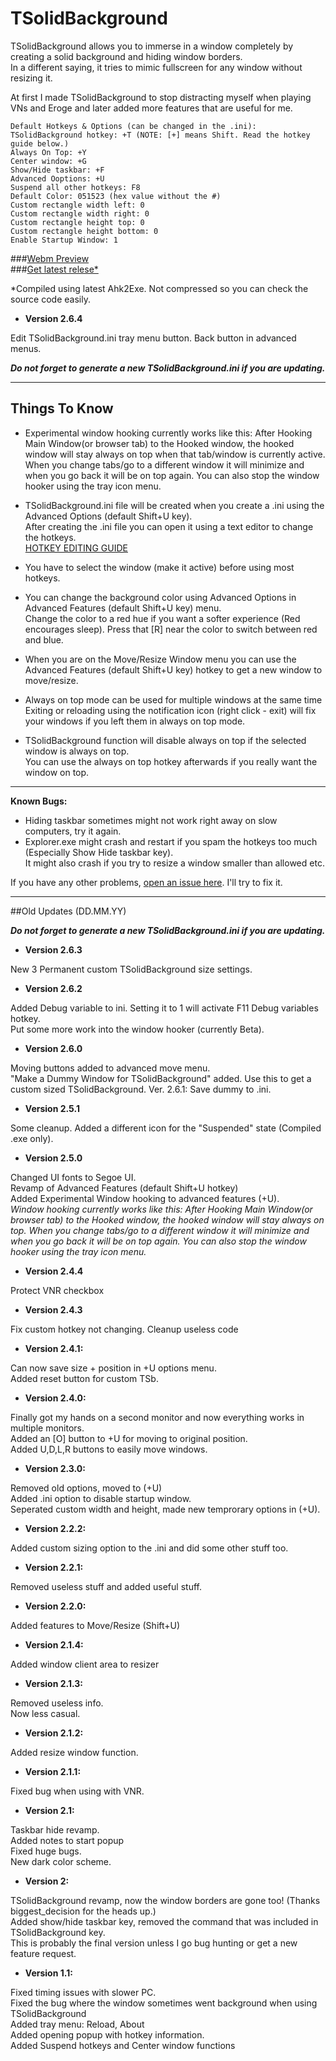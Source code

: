 # **TSolidBackground**  

TSolidBackground allows you to immerse in a window completely by creating a solid background and hiding window borders.  
In a different saying, it tries to mimic fullscreen for any window without resizing it.  

At first I made TSolidBackground to stop distracting myself when playing VNs and Eroge 
and later added more features that are useful for me.

    Default Hotkeys & Options (can be changed in the .ini):  
    TSolidBackground hotkey: +T (NOTE: [+] means Shift. Read the hotkey guide below.)
    Always On Top: +Y
    Center window: +G
    Show/Hide taskbar: +F
    Advanced Ooptions: +U
    Suspend all other hotkeys: F8
    Default Color: 051523 (hex value without the #)
	Custom rectangle width left: 0
	Custom rectangle width right: 0
	Custom rectangle height top: 0
	Custom rectangle height bottom: 0
	Enable Startup Window: 1

###[Webm Preview](https://raw.githubusercontent.com/Onurtag/TSolidBackground/gh-pages/Preview/TSolidBackground%20Preview.webm)  
###[Get latest relese*](https://github.com/Onurtag/TSolidBackground/releases)  

*Compiled using latest Ahk2Exe. Not compressed so you can check the source code easily.  

* **Version 2.6.4**  

Edit TSolidBackground.ini tray menu button.
Back button in advanced menus.


***Do not forget to generate a new TSolidBackground.ini if you are updating.***  

--------------------  
## Things To Know  

* Experimental window hooking currently works like this: After Hooking Main Window(or browser tab) to the Hooked window, the hooked window will stay always on top when that tab/window is currently active. When you change tabs/go to a different window it will minimize and when you go back it will be on top again. You can also stop the window hooker using the tray icon menu.  


* TSolidBackground.ini file will be created when you create a .ini using the Advanced Options (default Shift+U key).  
After creating the .ini file you can open it using a text editor to change the hotkeys.  
[HOTKEY EDITING GUIDE](http://www.autohotkey.com/docs/Hotkeys.htm)  
* You have to select the window (make it active) before using most hotkeys.  
* You can change the background color using Advanced Options in Advanced Features (default Shift+U key) menu.  
Change the color to a red hue if you want a softer experience (Red encourages sleep). Press that [R] near the color to switch between red and blue.  
* When you are on the Move/Resize Window menu you can use the Advanced Features (default Shift+U key) hotkey to get a new window to move/resize.  
* Always on top mode can be used for multiple windows at the same time  
Exiting or reloading using the notification icon (right click - exit) will fix your windows if you left them in always on top mode.  
* TSolidBackground function will disable always on top if the selected window is always on top.  
You can use the always on top hotkey afterwards if you really want the window on top.  

--------------------  
**Known Bugs:**  

* Hiding taskbar sometimes might not work right away on slow computers, try it again.  
* Explorer.exe might crash and restart if you spam the hotkeys too much (Especially Show Hide taskbar key).  
It might also crash if you try to resize a window smaller than allowed etc.  

If you have any other problems, [open an issue here](https://github.com/Onurtag/TSolidBackground/issues). I'll try to fix it.  


--------------------  
##Old Updates (DD.MM.YY)  

***Do not forget to generate a new TSolidBackground.ini if you are updating.***  


* **Version 2.6.3**  

New 3 Permanent custom TSolidBackground size settings.


* **Version 2.6.2**  

Added Debug variable to ini. Setting it to 1 will activate F11 Debug variables hotkey.  
Put some more work into the window hooker (currently Beta).  


* **Version 2.6.0**  

Moving buttons added to advanced move menu.  
"Make a Dummy Window for TSolidBackground" added. Use this to get a custom sized TSolidBackground.
Ver. 2.6.1: Save dummy to .ini.


* **Version 2.5.1**  

Some cleanup.
Added a different icon for the "Suspended" state (Compiled .exe only). 


* **Version 2.5.0**  

Changed UI fonts to Segoe UI.  
Revamp of Advanced Features (default Shift+U hotkey)  
Added Experimental Window hooking to advanced features (+U).  
*Window hooking currently works like this: After Hooking Main Window(or browser tab) to the Hooked window, the hooked window will stay always on top. When you change tabs/go to a different window it will minimize and when you go back it will be on top again. You can also stop the window hooker using the tray icon menu.* 

* **Version 2.4.4**  

Protect VNR checkbox
	
	
* **Version 2.4.3**  

Fix custom hotkey not changing.
Cleanup useless code

* **Version 2.4.1:**  

Can now save size + position in +U options menu.  
Added reset button for custom TSb.  


* **Version 2.4.0:**  

Finally got my hands on a second monitor and now everything works in multiple monitors.  
Added an [O] button to +U for moving to original position.  
Added U,D,L,R buttons to easily move windows.  

* **Version 2.3.0:**  

Removed old options, moved to (+U)  
Added .ini option to disable startup window.  
Seperated custom width and height, made new temprorary options in (+U).  

* **Version 2.2.2:**  

Added custom sizing option to the .ini and did some other stuff too.

* **Version 2.2.1:**  

Removed useless stuff and added useful stuff.


* **Version 2.2.0:**  

Added features to Move/Resize (Shift+U)


* **Version 2.1.4:**  

Added window client area to resizer


* **Version 2.1.3:**  

Removed useless info.  
Now less casual.  


* **Version 2.1.2:**  

Added resize window function.


* **Version 2.1.1:**  

Fixed bug when using with VNR.


* **Version 2.1:**  

Taskbar hide revamp.  
Added notes to start popup  
Fixed huge bugs.  
New dark color scheme.  


* **Version 2:**  

TSolidBackground revamp, now the window borders are gone too! (Thanks biggest_decision for the heads up.)  
Added show/hide taskbar key, removed the command that was included in TSolidBackground key.  
This is probably the final version unless I go bug hunting or get a new feature request.  


* **Version 1.1:**  

Fixed timing issues with slower PC.  
Fixed the bug where the window sometimes went background when using TSolidBackground  
Added tray menu: Reload, About  
Added opening popup with hotkey information.  
Added Suspend hotkeys and Center window functions
